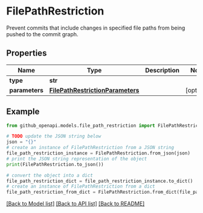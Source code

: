 # FilePathRestriction

Prevent commits that include changes in specified file paths from being pushed to the commit graph.

## Properties

Name | Type | Description | Notes
------------ | ------------- | ------------- | -------------
**type** | **str** |  | 
**parameters** | [**FilePathRestrictionParameters**](FilePathRestrictionParameters.md) |  | [optional] 

## Example

```python
from github_openapi.models.file_path_restriction import FilePathRestriction

# TODO update the JSON string below
json = "{}"
# create an instance of FilePathRestriction from a JSON string
file_path_restriction_instance = FilePathRestriction.from_json(json)
# print the JSON string representation of the object
print(FilePathRestriction.to_json())

# convert the object into a dict
file_path_restriction_dict = file_path_restriction_instance.to_dict()
# create an instance of FilePathRestriction from a dict
file_path_restriction_from_dict = FilePathRestriction.from_dict(file_path_restriction_dict)
```
[[Back to Model list]](../README.md#documentation-for-models) [[Back to API list]](../README.md#documentation-for-api-endpoints) [[Back to README]](../README.md)


